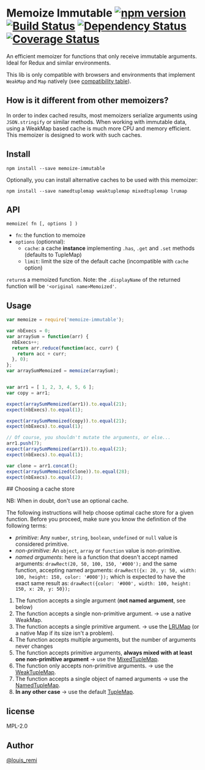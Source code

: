 # Memoize Immutable [![npm version](https://badge.fury.io/js/memoize-immutable.svg)](https://badge.fury.io/js/memoize-immutable) [![Build Status](https://travis-ci.org/memoize-immutable/memoize-immutable.svg?branch=master)](https://travis-ci.org/memoize-immutable/memoize-immutable) [![Dependency Status](https://david-dm.org/memoize-immutable/memoize-immutable.svg)](https://david-dm.org/memoize-immutable/memoize-immutable) [![Coverage Status](https://coveralls.io/repos/github/memoize-immutable/memoize-immutable/badge.svg?branch=master)](https://coveralls.io/github/memoize-immutable/memoize-immutable?branch=master)

An efficient memoizer for functions that only receive immutable arguments. Ideal for Redux and similar environments.

This lib is only compatible with browsers and environments that implement `WeakMap` and `Map` natively (see [compatibility table](https://kangax.github.io/compat-table/es6/#test-WeakMap)).

## How is it different from other memoizers?

In order to index cached results, most memoizers serialize arguments using `JSON.stringify` or similar methods.
When working with immutable data, using a WeakMap based cache is much more CPU and memory efficient.
This memoizer is designed to work with such caches.

## Install

    npm install --save memoize-immutable

Optionally, you can install alternative caches to be used with this memoizer:

    npm install --save namedtuplemap weaktuplemap mixedtuplemap lrumap

## API

    memoize( fn [, options ] )

- `fn`: the function to memoize
- `options` (optionnal):
  - `cache`: a cache **instance** implementing `.has`, `.get` and `.set` methods (defaults to TupleMap)
  - `limit`: limit the size of the default cache (incompatible with `cache` option)

`return`s a memoized function.
Note: the `.displayName` of the returned function will be `'<original name>Memoized'`.

## Usage

```javascript
var memoize = require('memoize-immutable');

var nbExecs = 0;
var arraySum = function(arr) {
  nbExecs++;
  return arr.reduce(function(acc, curr) {
    return acc + curr;
  }, 0);
};
var arraySumMemoized = memoize(arraySum);


var arr1 = [ 1, 2, 3, 4, 5, 6 ];
var copy = arr1;

expect(arraySumMemoized(arr1)).to.equal(21);
expect(nbExecs).to.equal(1);

expect(arraySumMemoized(copy)).to.equal(21);
expect(nbExecs).to.equal(1);

// Of course, you shouldn't mutate the arguments, or else...
arr1.push(7);
expect(arraySumMemoized(arr1)).to.equal(21);
expect(nbExecs).to.equal(1);

var clone = arr1.concat();
expect(arraySumMemoized(clone)).to.equal(28);
expect(nbExecs).to.equal(2);
```

## Choosing a cache store

NB: When in doubt, don't use an optional cache.

The following instructions will help choose optimal cache store for a given function. Before you proceed, make sure you know the definition of the following terms:
- *primitive*: Any `number`, `string`, `boolean`, `undefined` or `null` value is considered primitive.
- *non-primitive*: An `object`, `array` or `function` value is non-primitive.
- *named arguments*: here is a function that doesn't accept named arguments:
    `drawRect(20, 50, 100, 150, '#000');`
  and the same function, accepting named arguments:
    `drawRect({x: 20, y: 50, width: 100, height: 150, color: '#000'});`
  which is expected to have the exact same result as:
    `drawRect({color: '#000', width: 100, height: 150, x: 20, y: 50});`

1. The function accepts a single argument (**not named argument**, see below)
  1. The function accepts a single non-primitive argument.
     → use a native WeakMap.
  2. The function accepts a single primitive argument.
     → use the [LRUMap](/memoize-immutable/LRUMap) (or a native Map if its size isn't a problem).
2. The function accepts multiple arguments, but the number of arguments never changes
  1. The function accepts primitive arguments, **always mixed with at least one non-primitive argument**
     → use the [MixedTupleMap](/memoize-immutable/MixedTupleMap).
  2. The function only accepts non-primitive arguments.
     → use the [WeakTupleMap](/memoize-immutable/WeakTupleMap).
3. The function accepts a single object of named arguments
  → use the [NamedTupleMap](/memoize-immutable/NamedTupleMap).
4. **In any other case**
   → use the default [TupleMap](/memoize-immutable/TupleMap).

## license

MPL-2.0

## Author

[@louis_remi](https://twitter.com/louis_remi)

